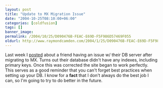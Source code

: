 ```yaml
---
layout: post
title: "Update to MX Migration Issue"
date: "2004-10-25T08:10:00+06:00"
categories: [coldfusion]
tags: []
banner_image: 
permalink: /2004/10/25/D090476B-FEAC-E69D-F5F986D57469F055
oldurl: http://www.raymondcamden.com/2004/1/25/D090476B-FEAC-E69D-F5F986D57469F055
---
```


Last week I <a href="http://www.camdenfamily.com/morpheus/blog/index.cfm?mode=entry&entry=B7B47AE9-D4B3-AB2D-B07DE78FFAB8C6E5">posted</a> about a friend having an issue w/ their DB server after migrating to MX. Turns out their database didn't have any indexes, including primary keys. Once this was corrected the site began to work perfectly. This serves as a good reminder that you can't forget best practices when setting up your DB. I know for a <b>fact</b> that I don't always do the best job I can, so I'm going to try to do better in the future.